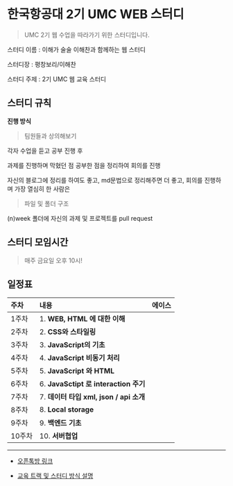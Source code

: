 # 한국항공대 2기 UMC WEB 스터디

> UMC 2기 웹 수업을 따라가기 위한 스터디입니다.
> 
스터디 이름 : 이해가 술술 이해찬과 함께하는 웹 스터디

스터디장 : 평창보리/이해찬

스터디 주제 : 2기 UMC 웹 교육 스터디 

## 스터디 규칙

**진행 방식**

>팀원들과 상의해보기

각자 수업을 듣고 공부 진행 후

과제를 진행하며 막혔던 점 공부한 점을 정리하여 회의를 진행

자신의 블로그에 정리를 하여도 좋고, md문법으로 정리해주면 더 좋고, 회의를 진행하며 가장 열심히 한 사람은

>파일 및 폴더 구조

(n)week 폴더에 자신의 과제 및 프로젝트를 pull request 

## 스터디 모임시간

>매주 금요일 오후 10시!

## 일정표

|주차|내용|에이스|
|:---|:---|---:|
|1주차|1. **WEB, HTML 에 대한 이해**|
|2주차|2. **CSS와 스타일링**|
|3주차|3. **JavaScript의 기초**|
|4주차|4. **JavaScript 비동기 처리**|
|5주차|5. **JavaScript 와 HTML**|
|6주차|6. **JavaSctipt 로 interaction 주기**|
|7주차|7. **데이터 타입 xml, json / api 소개**|
|8주차|8. **Local storage**|
|9주차|9. **백엔드 기초**|
|10주차|10. **서버협업**|




---
* [오픈톡방 링크](https://open.kakao.com/o/geSTgx5d)
 
* [교육 트랙 및 스터디 방식 설명](https://makeus-challenge.notion.site/1045e12af9c24913be1ab4b222e466cc)
